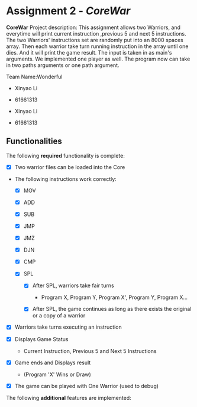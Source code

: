 
# Assignment 2 - *CoreWar*
  
  
****CoreWar**** Project description: This assignment allows two Warriors, and everytime will print current instruction ,previous 5 and next 5 instructions. The two Warriors' instructions set are randomly put into an 8000 spaces array. Then each warrior take turn running instruction in the array until one dies. And it will print the game result. The input is taken in as main's arguments. We implemented one player as well. The program now can take in two paths arguments or one path argument.

  

Team Name:Wonderful

* Xinyao Li

- 61661313

* Xinyao Li

- 61661313

  

## Functionalities

[//]: # (Write [x] to mark off what was accomplished.<br/>)

The following ****required**** functionality is complete:

  

* [x] Two warrior files can be loaded into the Core

* The following instructions work correctly:

	- [x] MOV

	- [x] ADD

	- [x] SUB

	- [x] JMP

	- [x] JMZ

	- [x] DJN

	- [x] CMP

	- [x] SPL

		* [x] After SPL, warriors take fair turns

			* Program X, Program Y, Program X', Program Y, Program X...

		* [x] After SPL, the game continues as long as there exists the original or a copy of a warrior

* [x] Warriors take turns executing an instruction

* [x] Displays Game Status

	- Current Instruction, Previous 5 and Next 5 Instructions

* [x] Game ends and Displays result

	- (Program 'X' Wins or Draw)

  

[//]: # (* [ ] Got any features?)
* [x] The game can be played with One Warrior (used to debug)

The following ****additional**** features are implemented:<br/>
<!--stackedit_data:
eyJoaXN0b3J5IjpbMTg5NTA3NTM2NCw3MzA5OTgxMTZdfQ==
-->
